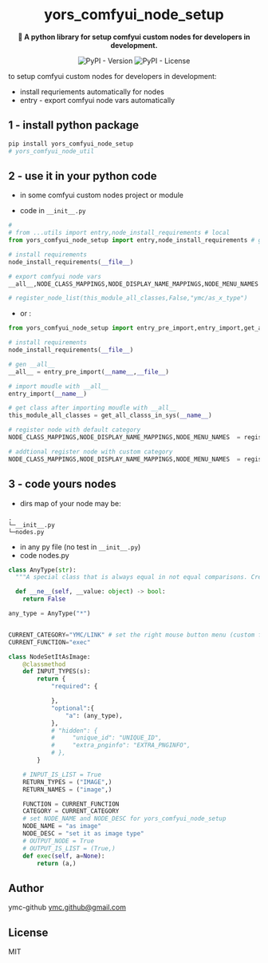<div align="center">
  <h1>yors_comfyui_node_setup</h1>
  <p>
    <strong>🤖 A python library for setup comfyui custom nodes for developers in development.</strong>
  </p>
  
  ![PyPI - Version](https://img.shields.io/pypi/v/yors_comfyui_node_setup)
  ![PyPI - License](https://img.shields.io/pypi/l/yors_comfyui_node_setup)

</div>

to setup comfyui custom nodes for developers in development:

- install requriements automatically for nodes
- entry - export comfyui node vars automatically

## 1 - install python package

```bash
pip install yors_comfyui_node_setup
# yors_comfyui_node_util
```

## 2 - use it in your python code

- in some comfyui custom nodes project or module

- code in `__init__.py`

```py
#
# from ...utils import entry,node_install_requirements # local
from yors_comfyui_node_setup import entry,node_install_requirements # global

# install requirements
node_install_requirements(__file__)

# export comfyui node vars
__all__,NODE_CLASS_MAPPINGS,NODE_DISPLAY_NAME_MAPPINGS,NODE_MENU_NAMES = entry(__name__,__file__)

# register_node_list(this_module_all_classes,False,"ymc/as_x_type")
```

- or :

```py
from yors_comfyui_node_setup import entry_pre_import,entry_import,get_all_classs_in_sys,node_install_requirements

# install requirements
node_install_requirements(__file__)

# gen __all__
__all__ = entry_pre_import(__name__,__file__)

# import moudle with __all__
entry_import(__name__)

# get class after importing moudle with __all__
this_module_all_classes = get_all_classs_in_sys(__name__)

# register node with default category
NODE_CLASS_MAPPINGS,NODE_DISPLAY_NAME_MAPPINGS,NODE_MENU_NAMES  = register_node_list(this_module_all_classes,False)

# addtional register node with custom category
NODE_CLASS_MAPPINGS,NODE_DISPLAY_NAME_MAPPINGS,NODE_MENU_NAMES  = register_node_list(this_module_all_classes,False,"ymc/as_x_type")

```

## 3 - code yours nodes

- dirs map of your node may be:

```
.
└─__init__.py
└─nodes.py
```

- in any py file (no test in `__init__.py`)
- code nodes.py

```py
class AnyType(str):
  """A special class that is always equal in not equal comparisons. Credit to pythongosssss"""

  def __ne__(self, __value: object) -> bool:
    return False

any_type = AnyType("*")


CURRENT_CATEGORY="YMC/LINK" # set the right mouse button menu (custom for your comfyui nodes)
CURRENT_FUNCTION="exec"

class NodeSetItAsImage:
    @classmethod
    def INPUT_TYPES(s):
        return {
            "required": {

            },
            "optional":{
                "a": (any_type),
            },
            # "hidden": {
            #     "unique_id": "UNIQUE_ID",
            #     "extra_pnginfo": "EXTRA_PNGINFO",
            # },
        }

    # INPUT_IS_LIST = True
    RETURN_TYPES = ("IMAGE",)
    RETURN_NAMES = ("image",)

    FUNCTION = CURRENT_FUNCTION
    CATEGORY = CURRENT_CATEGORY
    # set NODE_NAME and NODE_DESC for yors_comfyui_node_setup
    NODE_NAME = "as image"
    NODE_DESC = "set it as image type"
    # OUTPUT_NODE = True
    # OUTPUT_IS_LIST = (True,)
    def exec(self, a=None):
        return (a,)
```

## Author

ymc-github <ymc.github@gmail.com>

## License

MIT
